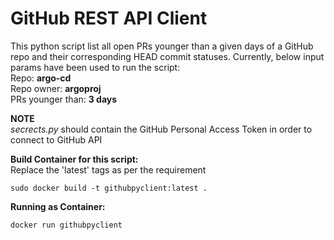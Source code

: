# GitHub REST API Client

This python script list all open PRs younger than a given days of a GitHub repo and their corresponding HEAD commit statuses. Currently, below input params have been used to run the script:<br/>
Repo: **argo-cd**<br/>
Repo owner: **argoproj**<br/>
PRs younger than: **3 days**

**NOTE**<br/>
*secrects.py* should contain the GitHub Personal Access Token in order to connect to GitHub API

**Build Container for this script:**<br/>
Replace the 'latest' tags as per the requirement
```
sudo docker build -t githubpyclient:latest .
```
**Running as Container:**
```
docker run githubpyclient
```